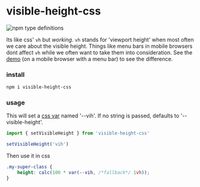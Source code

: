 # visible-height-css

![npm type definitions](https://img.shields.io/npm/types/typescript)

Its like css' `vh` but _working_. `vh` stands for 'viewport height' when most often we care about the visible height. Things like menu bars in mobile browsers dont affect `vh` while we often want to take them into consideration. See the [demo](https://shilangyu.github.io/visible-height-css) (on a mobile browser with a menu bar) to see the difference.

### install

```sh
npm i visible-height-css
```

### usage

This will set a [css var](https://developer.mozilla.org/en-US/docs/Web/CSS/var) named '--vih'. If no string is passed, defaults to '--visible-height'.

```js
import { setVisibleHeight } from 'visible-height-css'

setVisibleHeight('vih')
```

Then use it in css

```css
.my-super-class {
	height: calc(100 * var(--vih, /*fallback*/ 1vh));
}
```
